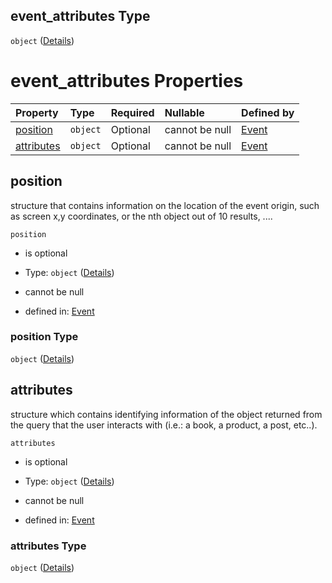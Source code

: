 ## event\_attributes Type

`object` ([Details](event-properties-event_attributes.md))

# event\_attributes Properties

| Property                  | Type     | Required | Nullable       | Defined by                                                                                                                                                                           |
| :------------------------ | :------- | :------- | :------------- | :----------------------------------------------------------------------------------------------------------------------------------------------------------------------------------- |
| [position](#position)     | `object` | Optional | cannot be null | [Event](event-properties-event_attributes-properties-position.md "http://github.com/o19s/ubi/schema/event.request.schema.json#/properties/event_attributes/properties/position")     |
| [attributes](#attributes) | `object` | Optional | cannot be null | [Event](event-properties-event_attributes-properties-attributes.md "http://github.com/o19s/ubi/schema/event.request.schema.json#/properties/event_attributes/properties/attributes") |

## position

structure that contains information on the location of the event origin, such as screen x,y coordinates, or the nth object out of 10 results, ....

`position`

* is optional

* Type: `object` ([Details](event-properties-event_attributes-properties-position.md))

* cannot be null

* defined in: [Event](event-properties-event_attributes-properties-position.md "http://github.com/o19s/ubi/schema/event.request.schema.json#/properties/event_attributes/properties/position")

### position Type

`object` ([Details](event-properties-event_attributes-properties-position.md))

## attributes

structure which contains identifying information of the object returned from the query that the user interacts with (i.e.: a book, a product, a post, etc..).

`attributes`

* is optional

* Type: `object` ([Details](event-properties-event_attributes-properties-attributes.md))

* cannot be null

* defined in: [Event](event-properties-event_attributes-properties-attributes.md "http://github.com/o19s/ubi/schema/event.request.schema.json#/properties/event_attributes/properties/attributes")

### attributes Type

`object` ([Details](event-properties-event_attributes-properties-attributes.md))
